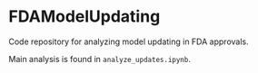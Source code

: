 # FDAModelUpdating

Code repository for analyzing model updating in FDA approvals.

Main analysis is found in ```analyze_updates.ipynb```.
